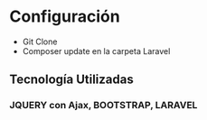 # Configuración
- Git Clone
- Composer update en la carpeta Laravel

## Tecnología Utilizadas

### JQUERY con Ajax, BOOTSTRAP, LARAVEL